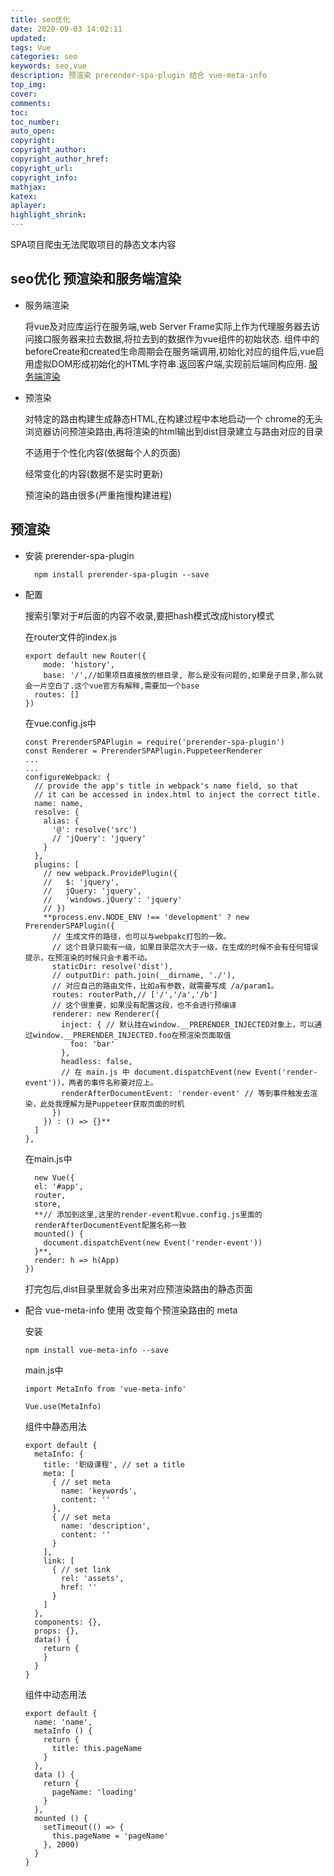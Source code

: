 ```yaml
---
title: seo优化
date: 2020-09-03 14:02:11
updated:
tags: Vue
categories: seo
keywords: seo,vue
description: 预渲染 prerender-spa-plugin 结合 vue-meta-info
top_img:
cover:
comments:
toc:
toc_number:
auto_open:
copyright:
copyright_author:
copyright_author_href:
copyright_url:
copyright_info:
mathjax:
katex:
aplayer:
highlight_shrink:
---
```

SPA项目爬虫无法爬取项目的静态文本内容
## seo优化 预渲染和服务端渲染
+ 服务端渲染

   将vue及对应库运行在服务端,web Server Frame实际上作为代理服务器去访问接口服务器来拉去数据,将拉去到的数据作为vue组件的初始状态.
   组件中的beforeCreate和created生命周期会在服务端调用,初始化对应的组件后,vue启用虚拟DOM形成初始化的HTML字符串.返回客户端,实现前后端同构应用.
   [服务端渲染](https://segmentfault.com/a/1190000018577041?utm_source=sf-related)
+ 预渲染

  对特定的路由构建生成静态HTML,在构建过程中本地启动一个 chrome的无头浏览器访问预渲染路由,再将渲染的html输出到dist目录建立与路由对应的目录
  
  不适用于个性化内容(依据每个人的页面)

  经常变化的内容(数据不是实时更新)

  预渲染的路由很多(严重拖慢构建进程)
## 预渲染
+ 安装 prerender-spa-plugin
  ```
    npm install prerender-spa-plugin --save
  ```
+ 配置

  搜索引擎对于#后面的内容不收录,要把hash模式改成history模式
  

  在router文件的index.js
  ```
  export default new Router({
      mode: 'history',
      base: '/',//如果项目直接放的根目录, 那么是没有问题的,如果是子目录,那么就会一片空白了.这个vue官方有解释,需要加一个base
    routes: []
  })
  ```
  在vue.config.js中
  ```
  const PrerenderSPAPlugin = require('prerender-spa-plugin')
  const Renderer = PrerenderSPAPlugin.PuppeteerRenderer
  ...
  ...
  configureWebpack: {
    // provide the app's title in webpack's name field, so that
    // it can be accessed in index.html to inject the correct title.
    name: name,
    resolve: {
      alias: {
        '@': resolve('src')
        // 'jQuery': 'jquery'
      }
    },
    plugins: [
      // new webpack.ProvidePlugin({
      //   $: 'jquery',
      //   jQuery: 'jquery',
      //   'windows.jQuery': 'jquery'
      // })
      **process.env.NODE_ENV !== 'development' ? new PrerenderSPAPlugin({
        // 生成文件的路径，也可以与webpakc打包的一致。
        // 这个目录只能有一级，如果目录层次大于一级，在生成的时候不会有任何错误提示，在预渲染的时候只会卡着不动。
        staticDir: resolve('dist'),
        // outputDir: path.join(__dirname, './'),
        // 对应自己的路由文件，比如a有参数，就需要写成 /a/param1。
        routes: routerPath,// ['/','/a','/b']
        // 这个很重要，如果没有配置这段，也不会进行预编译
        renderer: new Renderer({
          inject: { // 默认挂在window.__PRERENDER_INJECTED对象上，可以通过window.__PRERENDER_INJECTED.foo在预渲染页面取值
            foo: 'bar'
          },
          headless: false,
          // 在 main.js 中 document.dispatchEvent(new Event('render-event'))，两者的事件名称要对应上。
          renderAfterDocumentEvent: 'render-event' // 等到事件触发去渲染，此处我理解为是Puppeteer获取页面的时机
        })
      }) : () => {}** 
    ]
  },
  ```
  在main.js中
  ```
    new Vue({
    el: '#app',
    router,
    store,
    **// 添加到这里,这里的render-event和vue.config.js里面的
    renderAfterDocumentEvent配置名称一致
    mounted() {
      document.dispatchEvent(new Event('render-event'))
    }**,
    render: h => h(App)
  })
  ```
  打完包后,dist目录里就会多出来对应预渲染路由的静态页面
+ 配合 vue-meta-info 使用 改变每个预渲染路由的 meta

  安装
  ```
  npm install vue-meta-info --save
  ```
  main.js中
  ```
  import MetaInfo from 'vue-meta-info'

  Vue.use(MetaInfo)
  ```
  组件中静态用法
  ```
  export default {
    metaInfo: {
      title: '职级课程', // set a title
      meta: [
        { // set meta
          name: 'keywords',
          content: ''
        },
        { // set meta
          name: 'description',
          content: ''
        }
      ],
      link: [
        { // set link
          rel: 'assets',
          href: ''
        }
      ]
    },
    components: {},
    props: {},
    data() {
      return {
      }
    }
  }
  ```
  组件中动态用法
  ```
  export default {
    name: 'name',
    metaInfo () {
      return {
        title: this.pageName
      }
    },
    data () {
      return {
        pageName: 'loading'
      }
    },
    mounted () {
      setTimeout(() => {
        this.pageName = 'pageName'
      }, 2000)
    }
  }
  ```




